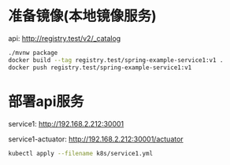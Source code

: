 # 准备镜像(本地镜像服务)

api: <http://registry.test/v2/_catalog>

```bash
./mvnw package
docker build --tag registry.test/spring-example-service1:v1 .
docker push registry.test/spring-example-service1:v1
```

# 部署api服务

service1: <http://192.168.2.212:30001>

service1-actuator: <http://192.168.2.212:30001/actuator>

```bash
kubectl apply --filename k8s/service1.yml
```
